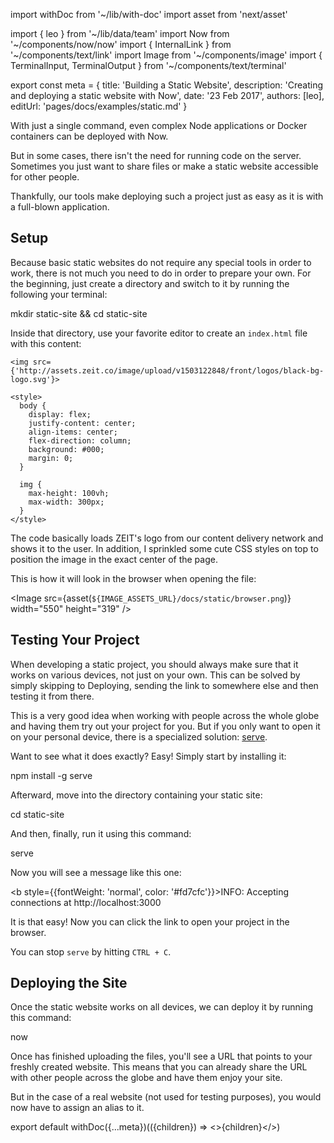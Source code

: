 import withDoc from '~/lib/with-doc'
import asset from 'next/asset'

import { leo } from '~/lib/data/team'
import Now from '~/components/now/now'
import { InternalLink } from '~/components/text/link'
import Image from '~/components/image'
import {
  TerminalInput,
  TerminalOutput
} from '~/components/text/terminal'

export const meta = {
  title: 'Building a Static Website',
  description: 'Creating and deploying a static website with Now',
  date: '23 Feb 2017',
  authors: [leo],
  editUrl: 'pages/docs/examples/static.md'
}

With just a single command, even complex Node applications or Docker containers can be deployed with Now.

But in some cases, there isn't the need for running code on the server. Sometimes you just want to share files or make a static website accessible for other people.

Thankfully, our tools make deploying such a project just as easy as it is with a full-blown application.

## Setup

Because basic static websites do not require any special tools in order to work, there is not much you need to do in order to prepare your own. For the beginning, just create a directory and switch to it by running the following your terminal:

<TerminalInput>mkdir static-site && cd static-site</TerminalInput>

Inside that directory, use your favorite editor to create an `index.html` file with this content:

```
<img src={'http://assets.zeit.co/image/upload/v1503122848/front/logos/black-bg-logo.svg'}>

<style>
  body {
    display: flex;
    justify-content: center;
    align-items: center;
    flex-direction: column;
    background: #000;
    margin: 0;
  }

  img {
    max-height: 100vh;
    max-width: 300px;
  }
</style>
```

The code basically loads ZEIT's logo from our content delivery network and shows it to the user. In addition, I sprinkled some cute CSS styles on top to position the image in the exact center of the page.

This is how it will look in the browser when opening the file:

<Image
  src={asset(`${IMAGE_ASSETS_URL}/docs/static/browser.png`)}
  width="550"
  height="319"
/>

## Testing Your Project

When developing a static project, you should always make sure that it works on various devices, not just on your own. This can be solved by simply skipping to <InternalLink href="/docs/examples/static#deploying-the-site">Deploying</InternalLink>, sending the link to somewhere else and then testing it from there.

This is a very good idea when working with people across the whole globe and having them try out your project for you. But if you only want to open it on your personal device, there is a specialized solution: [serve](https://github.com/zeit/serve).

Want to see what it does exactly? Easy! Simply start by installing it:

<TerminalInput>npm install -g serve</TerminalInput>

Afterward, move into the directory containing your static site:

<TerminalInput>cd static-site</TerminalInput>

And then, finally, run it using this command:

<TerminalInput>serve</TerminalInput>

Now you will see a message like this one:

<TerminalOutput><b style={{fontWeight: 'normal', color: '#fd7cfc'}}>INFO:</b> Accepting connections at http://localhost:3000</TerminalOutput>

It is that easy! Now you can click the link to open your project in the browser.

You can stop `serve` by hitting `CTRL + C`.

## Deploying the Site

Once the static website works on all devices, we can deploy it by running this command:

<TerminalInput>now</TerminalInput>

Once <Now color="#000" /> has finished uploading the files, you'll see a URL that points to your freshly created website. This means that you can already share the URL with other people across the globe and have them enjoy your site.

But in the case of a real website (not used for testing purposes), you would now have to <InternalLink href="/docs/features/aliases">assign an alias</InternalLink> to it.

export default withDoc({...meta})(({children}) => <>{children}</>)
